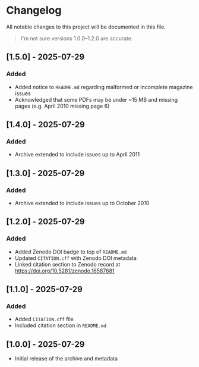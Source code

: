 # Changelog

All notable changes to this project will be documented in this file.

> I'm not sure versions 1.0.0–1.2.0 are accurate.

## [1.5.0] - 2025-07-29

### Added

- Added notice to `README.md` regarding malformed or incomplete magazine issues
- Acknowledged that some PDFs may be under ~15 MB and missing pages (e.g. April 2010 missing page 6)

## [1.4.0] - 2025-07-29

### Added

- Archive extended to include issues up to April 2011

## [1.3.0] - 2025-07-29

### Added

- Archive extended to include issues up to October 2010

## [1.2.0] - 2025-07-29

### Added

- Added Zenodo DOI badge to top of `README.md`
- Updated `CITATION.cff` with Zenodo DOI metadata
- Linked citation section to Zenodo record at https://doi.org/10.5281/zenodo.16587681

## [1.1.0] - 2025-07-29

### Added

- Added `CITATION.cff` file
- Included citation section in `README.md`

## [1.0.0] - 2025-07-29

- Initial release of the archive and metadata